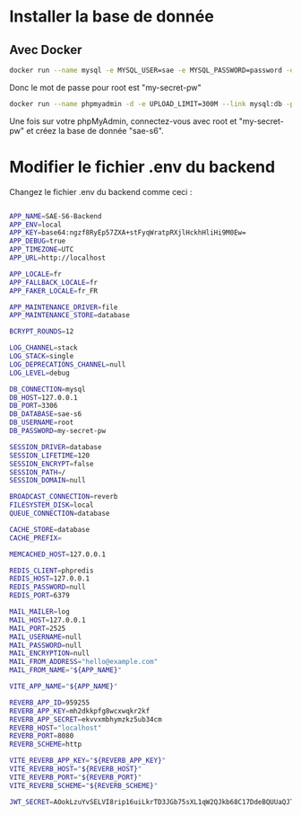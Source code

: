 # Installer la base de donnée

## Avec Docker

```bash
docker run --name mysql -e MYSQL_USER=sae -e MYSQL_PASSWORD=password -e MYSQL_ROOT_PASSWORD=my-secret-pw -p 3306:3306 -d mysql:latest
```

Donc le mot de passe pour root est "my-secret-pw"

```bash
docker run --name phpmyadmin -d -e UPLOAD_LIMIT=300M --link mysql:db -p 8080:80 phpmyadmin
```

Une fois sur votre phpMyAdmin, connectez-vous avec root et "my-secret-pw" et créez la base de donnée "sae-s6".

# Modifier le fichier .env du backend

Changez le fichier .env du backend comme ceci :

```bash

APP_NAME=SAE-S6-Backend
APP_ENV=local
APP_KEY=base64:ngzf8RyEp57ZXA+stFyqWratpRXjlHckhHliHi9M0Ew=
APP_DEBUG=true
APP_TIMEZONE=UTC
APP_URL=http://localhost

APP_LOCALE=fr
APP_FALLBACK_LOCALE=fr
APP_FAKER_LOCALE=fr_FR

APP_MAINTENANCE_DRIVER=file
APP_MAINTENANCE_STORE=database

BCRYPT_ROUNDS=12

LOG_CHANNEL=stack
LOG_STACK=single
LOG_DEPRECATIONS_CHANNEL=null
LOG_LEVEL=debug

DB_CONNECTION=mysql
DB_HOST=127.0.0.1
DB_PORT=3306
DB_DATABASE=sae-s6
DB_USERNAME=root
DB_PASSWORD=my-secret-pw

SESSION_DRIVER=database
SESSION_LIFETIME=120
SESSION_ENCRYPT=false
SESSION_PATH=/
SESSION_DOMAIN=null

BROADCAST_CONNECTION=reverb
FILESYSTEM_DISK=local
QUEUE_CONNECTION=database

CACHE_STORE=database
CACHE_PREFIX=

MEMCACHED_HOST=127.0.0.1

REDIS_CLIENT=phpredis
REDIS_HOST=127.0.0.1
REDIS_PASSWORD=null
REDIS_PORT=6379

MAIL_MAILER=log
MAIL_HOST=127.0.0.1
MAIL_PORT=2525
MAIL_USERNAME=null
MAIL_PASSWORD=null
MAIL_ENCRYPTION=null
MAIL_FROM_ADDRESS="hello@example.com"
MAIL_FROM_NAME="${APP_NAME}"

VITE_APP_NAME="${APP_NAME}"

REVERB_APP_ID=959255
REVERB_APP_KEY=mh2dkkpfg8wcxwqkr2kf
REVERB_APP_SECRET=ekvvxmbhymzkz5ub34cm
REVERB_HOST="localhost"
REVERB_PORT=8080
REVERB_SCHEME=http

VITE_REVERB_APP_KEY="${REVERB_APP_KEY}"
VITE_REVERB_HOST="${REVERB_HOST}"
VITE_REVERB_PORT="${REVERB_PORT}"
VITE_REVERB_SCHEME="${REVERB_SCHEME}"

JWT_SECRET=AOokLzuYvSELVI8rip16uiLkrTD3JGb75sXL1qW2QJkb68C17DdeBQUUaQJTTbPM

```
